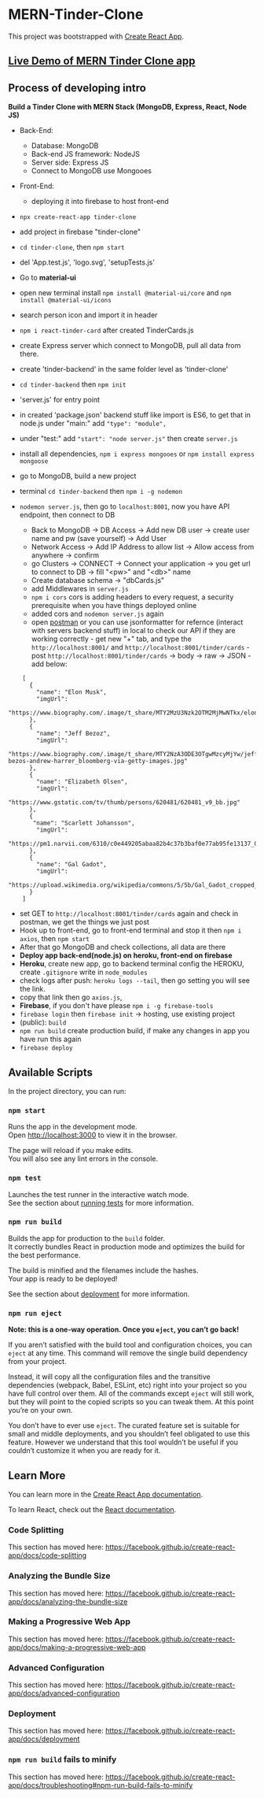 # MERN-Tinder-Clone

This project was bootstrapped with [Create React App](https://github.com/facebook/create-react-app).

## [Live Demo of MERN Tinder Clone app](https://tinder-clone-68514.web.app/)

## Process of developing intro

**Build a Tinder Clone with MERN Stack (MongoDB, Express, React, Node JS)**

- Back-End:
  - Database: MongoDB
  - Back-end JS framework: NodeJS
  - Server side: Express JS
  - Connect to MongoDB use Mongooes
  
- Front-End:
  - deploying it into firebase to host front-end
- `npx create-react-app tinder-clone`
- add project in firebase "tinder-clone"
- `cd tinder-clone`, then `npm start`
- del 'App.test.js', 'logo.svg', 'setupTests.js'
- Go to **material-ui**
- open new terminal install `npm install @material-ui/core` and `npm install @material-ui/icons`
- search person icon and import it in header
- `npm i react-tinder-card` after created TinderCards.js
- create Express server which connect to MongoDB, pull all data from there.
- create 'tinder-backend' in the same folder level as 'tinder-clone'
- `cd tinder-backend` then `npm init`
- 'server.js' for entry point
- in created 'package.json' backend stuff like import is ES6, to get that in node.js under "main:" add `"type": "module",`
- under "test:" add `"start": "node server.js"` then create `server.js`
- install all dependencies, `npm i express mongooes` or `npm install express mongoose`
- go to MongoDB, build a new project
- terminal `cd tinder-backend` then `npm i -g nodemon`
- `nodemon server.js`, then go to `localhost:8001`, now you have API endpoint, then connect to DB
  - Back to MongoDB -> DB Access -> Add new DB user -> create user name and pw (save yourself) -> Add User
  - Network Access -> Add IP Address to allow list -> Allow access from anywhere -> confirm
  - go Clusters -> CONNECT -> Connect your application -> you get url to connect to DB -> fill "\<pw>" and "\<db>" name
  - Create database schema -> "dbCards.js"
  - add Middlewares in `server.js`
  - `npm i cors` cors is adding headers to every request, a security prerequisite when you have things deployed online
  - added cors and `nodemon server.js` again
  - open [postman](https://www.postman.com/) or you can use jsonformatter for refernce (interact with servers backend stuff) in local to check our API if they are working correctly - get new "+" tab, and type the `http://localhost:8001/` and `http://localhost:8001/tinder/cards` - post `http://localhost:8001/tinder/cards` -> body -> raw -> JSON - add below:

```
    [
      {
        "name": "Elon Musk",
        "imgUrl":
          "https://www.biography.com/.image/t_share/MTY2MzU3Nzk2OTM2MjMwNTkx/elon_musk_royal_society.jpg"
      },
      {
        "name": "Jeff Bezoz",
        "imgUrl":
          "https://www.biography.com/.image/t_share/MTY2NzA3ODE3OTgwMzcyMjYw/jeff-bezos-andrew-harrer_bloomberg-via-getty-images.jpg"
      },
      {
        "name": "Elizabeth Olsen",
        "imgUrl":
          "https://www.gstatic.com/tv/thumb/persons/620481/620481_v9_bb.jpg"
      },
      {
       "name": "Scarlett Johansson",
        "imgUrl":
          "https://pm1.narvii.com/6310/c0e449205abaa82b4c37b3baf0e77ab95fe13137_00.jpg"
      },
      {
        "name": "Gal Gadot",
        "imgUrl":
          "https://upload.wikimedia.org/wikipedia/commons/5/5b/Gal_Gadot_cropped_lighting_corrected_2b.jpg"
      }
    ]
```

- set GET to `http://localhost:8001/tinder/cards` again and check in postman, we get the things we just post
- Hook up to front-end, go to front-end terminal and stop it then `npm i axios`, then `npm start`
- After that go MongoDB and check collections, all data are there
- **Deploy app back-end(node.js) on heroku, front-end on firebase**
- **Heroku**, create new app, go to backend terminal config the HEROKU, create `.gitignore` write in `node_modules`
- check logs after push: `heroku logs --tail`, then go setting you will see the link.
- copy that link then go `axios.js`,
- **Firebase**, if you don't have please `npm i -g firebase-tools`
- `firebase login` then `firebase init` -> hosting, use existing project
- (public): `build`
- `npm run build` create production build, if make any changes in app you have run this again
- `firebase deploy`

## Available Scripts

In the project directory, you can run:

### `npm start`

Runs the app in the development mode.<br />
Open [http://localhost:3000](http://localhost:3000) to view it in the browser.

The page will reload if you make edits.<br />
You will also see any lint errors in the console.

### `npm test`

Launches the test runner in the interactive watch mode.<br />
See the section about [running tests](https://facebook.github.io/create-react-app/docs/running-tests) for more information.

### `npm run build`

Builds the app for production to the `build` folder.<br />
It correctly bundles React in production mode and optimizes the build for the best performance.

The build is minified and the filenames include the hashes.<br />
Your app is ready to be deployed!

See the section about [deployment](https://facebook.github.io/create-react-app/docs/deployment) for more information.

### `npm run eject`

**Note: this is a one-way operation. Once you `eject`, you can’t go back!**

If you aren’t satisfied with the build tool and configuration choices, you can `eject` at any time. This command will remove the single build dependency from your project.

Instead, it will copy all the configuration files and the transitive dependencies (webpack, Babel, ESLint, etc) right into your project so you have full control over them. All of the commands except `eject` will still work, but they will point to the copied scripts so you can tweak them. At this point you’re on your own.

You don’t have to ever use `eject`. The curated feature set is suitable for small and middle deployments, and you shouldn’t feel obligated to use this feature. However we understand that this tool wouldn’t be useful if you couldn’t customize it when you are ready for it.

## Learn More

You can learn more in the [Create React App documentation](https://facebook.github.io/create-react-app/docs/getting-started).

To learn React, check out the [React documentation](https://reactjs.org/).

### Code Splitting

This section has moved here: https://facebook.github.io/create-react-app/docs/code-splitting

### Analyzing the Bundle Size

This section has moved here: https://facebook.github.io/create-react-app/docs/analyzing-the-bundle-size

### Making a Progressive Web App

This section has moved here: https://facebook.github.io/create-react-app/docs/making-a-progressive-web-app

### Advanced Configuration

This section has moved here: https://facebook.github.io/create-react-app/docs/advanced-configuration

### Deployment

This section has moved here: https://facebook.github.io/create-react-app/docs/deployment

### `npm run build` fails to minify

This section has moved here: https://facebook.github.io/create-react-app/docs/troubleshooting#npm-run-build-fails-to-minify

```

```

